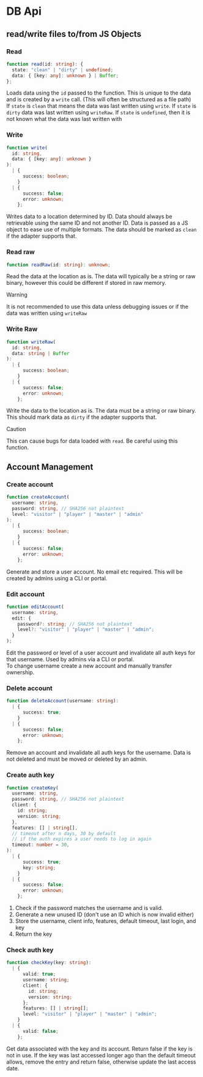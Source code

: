 # DB Api

## read/write files to/from JS Objects

### Read

```ts
function read(id: string): {
  state: "clean" | "dirty" | undefined;
  data: { [key: any]: unknown } | Buffer;
};
```

Loads data using the `id` passed to the function. This is unique to the data and is created by a `write` call. (This will often be structured as a file path)  
If `state` is `clean` that means the data was last written using `write`. If `state` is `dirty` data was last written using `writeRaw`. If `state` is `undefined`, then it is not known what the data was last written with

### Write

```ts
function write(
  id: string,
  data: { [key: any]: unknown }
):
  | {
      success: boolean;
    }
  | {
      success: false;
      error: unknown;
    };
```

Writes data to a location determined by ID. Data should always be retrievable using the same ID and not another ID. Data is passed as a JS object to ease use of multiple formats. The data should be marked as `clean` if the adapter supports that.

### Read raw

```ts
function readRaw(id: string): unknown;
```

Read the data at the location as is. The data will typically be a string or raw binary, however this could be different if stored in raw memory.

> [!WARNING]  
> It is not recommended to use this data unless debugging issues or if the data was written using `writeRaw`

### Write Raw

```ts
function writeRaw(
  id: string,
  data: string | Buffer
):
  | {
      success: boolean;
    }
  | {
      success: false;
      error: unknown;
    };
```

Write the data to the location as is. The data must be a string or raw binary. This should mark data as `dirty` if the adapter supports that.

> [!CAUTION]  
> This can cause bugs for data loaded with `read`. Be careful using this function.

## Account Management

### Create account

```ts
function createAccount(
  username: string,
  password: string, // SHA256 not plaintext
  level: "visitor" | "player" | "master" | "admin"
):
  | {
      success: boolean;
    }
  | {
      success: false;
      error: unknown;
    };
```

Generate and store a user account. No email etc required. This will be created by admins using a CLI or portal.

### Edit account

```ts
function editAccount(
  username: string,
  edit: {
    password?: string; // SHA256 not plaintext
    level?: "visitor" | "player" | "master" | "admin";
  }
);
```

Edit the password or level of a user account and invalidate all auth keys for that username. Used by admins via a CLI or portal.  
To change username create a new account and manually transfer ownership.

### Delete account

```ts
function deleteAccount(username: string):
  | {
      success: true;
    }
  | {
      success: false;
      error: unknown;
    };
```

Remove an account and invalidate all auth keys for the username. Data is not deleted and must be moved or deleted by an admin.

### Create auth key

```ts
function createKey(
  username: string,
  password: string, // SHA256 not plaintext
  client: {
    id: string;
    version: string;
  },
  features: [] | string[],
  // timeout after n days, 30 by default
  // if the auth expires a user needs to log in again
  timeout: number = 30, 
):
  | {
      success: true;
      key: string;
    }
  | {
      success: false;
      error: unknown;
    };
```

1. Check if the password matches the username and is valid.
2. Generate a new unused ID (don't use an ID which is now invalid either)
3. Store the username, client info, features, default timeout, last login, and key
4. Return the key

### Check auth key

```ts
function checkKey(key: string):
  | {
      valid: true;
      username: string;
      client: {
        id: string;
        version: string;
      };
      features: [] | string[];
      level: "visitor" | "player" | "master" | "admin";
    }
  | {
      valid: false;
    };
```

Get data associated with the key and its account. Return false if the key is not in use. If the key was last accessed longer ago than the default timeout allows, remove the entry and return false, otherwise update the last access date.
